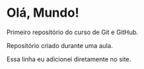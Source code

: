 # Olá, Mundo!
 Primeiro repositório do  curso de Git e GitHub.

 Repositório criado durante uma aula.
 
 Essa linha eu adicionei diretamente no site.
